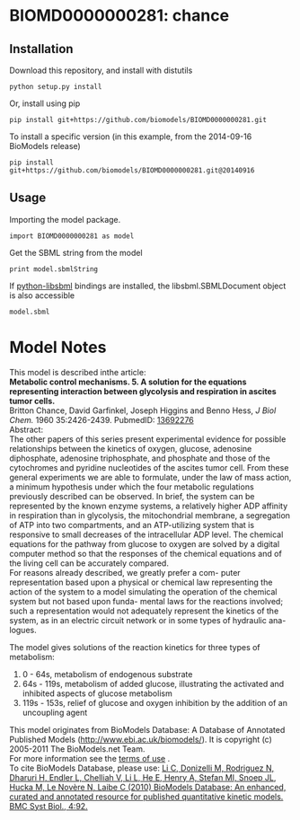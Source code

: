 # BIOMD0000000281: chance

## Installation

Download this repository, and install with distutils

`python setup.py install`

Or, install using pip

`pip install git+https://github.com/biomodels/BIOMD0000000281.git`

To install a specific version (in this example, from the 2014-09-16 BioModels release)

`pip install git+https://github.com/biomodels/BIOMD0000000281.git@20140916`

## Usage

Importing the model package.

`import BIOMD0000000281 as model`

Get the SBML string from the model

`print model.sbmlString`

If [python-libsbml](https://pypi.python.org/pypi/python-libsbml) bindings are
installed, the libsbml.SBMLDocument object is also accessible

`model.sbml`


# Model Notes


This model is described inthe article:  
**Metabolic control mechanisms. 5. A solution for the equations representing interaction between glycolysis and respiration in ascites tumor cells.**   
Britton Chance, David Garfinkel, Joseph Higgins and Benno Hess, _J Biol Chem._
1960 35:2426-2439. PubmedID:
[13692276](http://www.ncbi.nlm.nih.gov/pubmed/13692276)  
Abstract:  
The other papers of this series present experimental evidence for possible
relationships between the kinetics of oxygen, glucose, adenosine diphosphate,
adenosine triphosphate, and phosphate and those of the cytochromes and
pyridine nucleotides of the ascites tumor cell. From these general experiments
we are able to formulate, under the law of mass action, a minimum hypothesis
under which the four metabolic regulations previously described can be
observed. In brief, the system can be represented by the known enzyme systems,
a relatively higher ADP affinity in respiration than in glycolysis, the
mitochondrial membrane, a segregation of ATP into two compartments, and an
ATP-utilizing system that is responsive to small decreases of the
intracellular ADP level. The chemical equations for the pathway from glucose
to oxygen are solved by a digital computer method so that the responses of the
chemical equations and of the living cell can be accurately compared.  
For reasons already described, we greatly prefer a com- puter representation
based upon a physical or chemical law representing the action of the system to
a model simulating the operation of the chemical system but not based upon
funda- mental laws for the reactions involved; such a representation would not
adequately represent the kinetics of the system, as in an electric circuit
network or in some types of hydraulic ana- logues.

The model gives solutions of the reaction kinetics for three types of
metabolism:

  1. 0 - 64s, metabolism of endogenous substrate
  2. 64s - 119s, metabolism of added glucose, illustrating the activated and inhibited aspects of glucose metabolism
  3. 119s - 153s, relief of glucose and oxygen inhibition by the addition of an uncoupling agent

This model originates from BioModels Database: A Database of Annotated
Published Models (http://www.ebi.ac.uk/biomodels/). It is copyright (c)
2005-2011 The BioModels.net Team.  
For more information see the [terms of
use](http://www.ebi.ac.uk/biomodels/legal.html) .  
To cite BioModels Database, please use: [Li C, Donizelli M, Rodriguez N,
Dharuri H, Endler L, Chelliah V, Li L, He E, Henry A, Stefan MI, Snoep JL,
Hucka M, Le Novère N, Laibe C (2010) BioModels Database: An enhanced, curated
and annotated resource for published quantitative kinetic models. BMC Syst
Biol., 4:92.](http://www.ncbi.nlm.nih.gov/pubmed/20587024)



